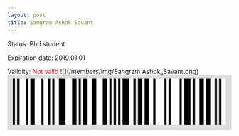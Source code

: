 ```yaml
---
layout: post
title: Sangram Ashok Savant
---
```


Status: Phd student

Expiration date: 2019.01.01

Validity: <font color="red"> Not valid</font> 
![](/members/img/Sangram Ashok_Savant.png)
![](/members/img/bar.png)
